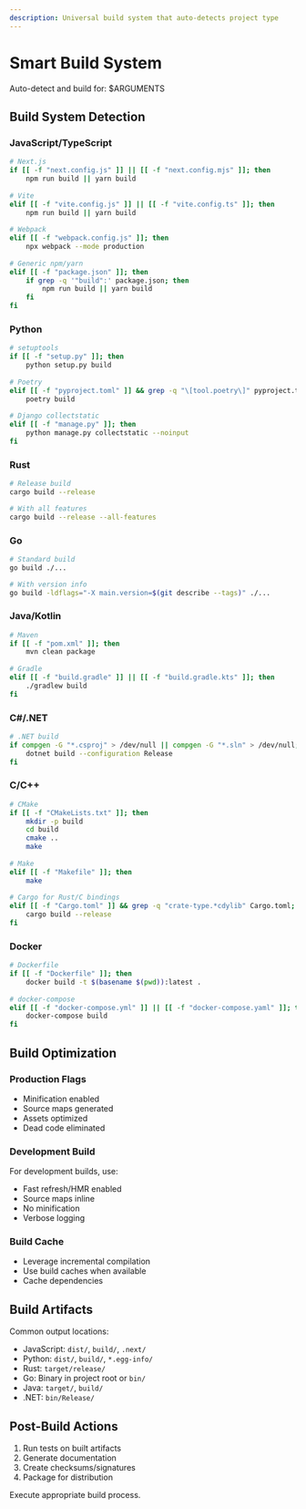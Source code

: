 ```yaml
---
description: Universal build system that auto-detects project type
---
```


# Smart Build System

Auto-detect and build for: $ARGUMENTS

## Build System Detection

### JavaScript/TypeScript
```bash
# Next.js
if [[ -f "next.config.js" ]] || [[ -f "next.config.mjs" ]]; then
    npm run build || yarn build
    
# Vite
elif [[ -f "vite.config.js" ]] || [[ -f "vite.config.ts" ]]; then
    npm run build || yarn build
    
# Webpack
elif [[ -f "webpack.config.js" ]]; then
    npx webpack --mode production
    
# Generic npm/yarn
elif [[ -f "package.json" ]]; then
    if grep -q '"build":' package.json; then
        npm run build || yarn build
    fi
fi
```

### Python
```bash
# setuptools
if [[ -f "setup.py" ]]; then
    python setup.py build
    
# Poetry
elif [[ -f "pyproject.toml" ]] && grep -q "\[tool.poetry\]" pyproject.toml; then
    poetry build
    
# Django collectstatic
elif [[ -f "manage.py" ]]; then
    python manage.py collectstatic --noinput
fi
```

### Rust
```bash
# Release build
cargo build --release

# With all features
cargo build --release --all-features
```

### Go
```bash
# Standard build
go build ./...

# With version info
go build -ldflags="-X main.version=$(git describe --tags)" ./...
```

### Java/Kotlin
```bash
# Maven
if [[ -f "pom.xml" ]]; then
    mvn clean package
    
# Gradle
elif [[ -f "build.gradle" ]] || [[ -f "build.gradle.kts" ]]; then
    ./gradlew build
fi
```

### C#/.NET
```bash
# .NET build
if compgen -G "*.csproj" > /dev/null || compgen -G "*.sln" > /dev/null; then
    dotnet build --configuration Release
fi
```

### C/C++
```bash
# CMake
if [[ -f "CMakeLists.txt" ]]; then
    mkdir -p build
    cd build
    cmake ..
    make
    
# Make
elif [[ -f "Makefile" ]]; then
    make
    
# Cargo for Rust/C bindings
elif [[ -f "Cargo.toml" ]] && grep -q "crate-type.*cdylib" Cargo.toml; then
    cargo build --release
fi
```

### Docker
```bash
# Dockerfile
if [[ -f "Dockerfile" ]]; then
    docker build -t $(basename $(pwd)):latest .
    
# docker-compose
elif [[ -f "docker-compose.yml" ]] || [[ -f "docker-compose.yaml" ]]; then
    docker-compose build
fi
```

## Build Optimization

### Production Flags
- Minification enabled
- Source maps generated
- Assets optimized
- Dead code eliminated

### Development Build
For development builds, use:
- Fast refresh/HMR enabled
- Source maps inline
- No minification
- Verbose logging

### Build Cache
- Leverage incremental compilation
- Use build caches when available
- Cache dependencies

## Build Artifacts

Common output locations:
- JavaScript: `dist/`, `build/`, `.next/`
- Python: `dist/`, `build/`, `*.egg-info/`
- Rust: `target/release/`
- Go: Binary in project root or `bin/`
- Java: `target/`, `build/`
- .NET: `bin/Release/`

## Post-Build Actions

1. Run tests on built artifacts
2. Generate documentation
3. Create checksums/signatures
4. Package for distribution

Execute appropriate build process.